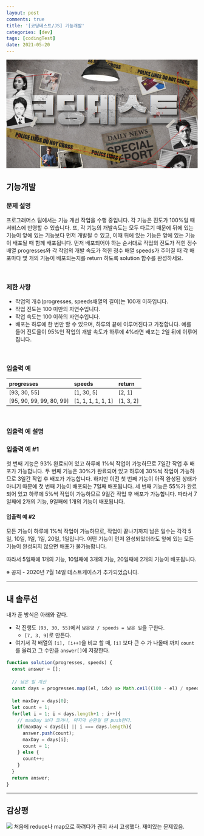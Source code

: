 ```yaml
---
layout: post
comments: true
title: '[코딩테스트/JS] 기능개발'
categories: [dev]
tags: [codingTest]
date: 2021-05-20
---
```

![headerimg](/assets/img/subcate/coding.png)

## 기능개발
### 문제 설명
프로그래머스 팀에서는 기능 개선 작업을 수행 중입니다. 각 기능은 진도가 100%일 때 서비스에 반영할 수 있습니다.
또, 각 기능의 개발속도는 모두 다르기 때문에 뒤에 있는 기능이 앞에 있는 기능보다 먼저 개발될 수 있고, 이때 뒤에 있는 기능은 앞에 있는 기능이 배포될 때 함께 배포됩니다.
먼저 배포되어야 하는 순서대로 작업의 진도가 적힌 정수 배열 progresses와 각 작업의 개발 속도가 적힌 정수 배열 speeds가 주어질 때 각 배포마다 몇 개의 기능이 배포되는지를 return 하도록 solution 함수를 완성하세요.

<br/>

### 제한 사항
* 작업의 개수(progresses, speeds배열의 길이)는 100개 이하입니다.
* 작업 진도는 100 미만의 자연수입니다.
* 작업 속도는 100 이하의 자연수입니다.
* 배포는 하루에 한 번만 할 수 있으며, 하루의 끝에 이루어진다고 가정합니다. 예를 들어 진도율이 95%인 작업의 개발 속도가 하루에 4%라면 배포는 2일 뒤에 이루어집니다.


<br/>

### 입출력 예

|progresses|speeds|return|
|:-|:-|:-|
|[93, 30, 55]|[1, 30, 5]|[2, 1]|
|[95, 90, 99, 99, 80, 99]|[1, 1, 1, 1, 1, 1]|[1, 3, 2]|

<br/>

### 입출력 예 설명
### 입출력 예 #1
첫 번째 기능은 93% 완료되어 있고 하루에 1%씩 작업이 가능하므로 7일간 작업 후 배포가 가능합니다.
두 번째 기능은 30%가 완료되어 있고 하루에 30%씩 작업이 가능하므로 3일간 작업 후 배포가 가능합니다. 하지만 이전 첫 번째 기능이 아직 완성된 상태가 아니기 때문에 첫 번째 기능이 배포되는 7일째 배포됩니다.
세 번째 기능은 55%가 완료되어 있고 하루에 5%씩 작업이 가능하므로 9일간 작업 후 배포가 가능합니다.
따라서 7일째에 2개의 기능, 9일째에 1개의 기능이 배포됩니다.


#### 입출력 예 #2
모든 기능이 하루에 1%씩 작업이 가능하므로, 작업이 끝나기까지 남은 일수는 각각 5일, 10일, 1일, 1일, 20일, 1일입니다. 어떤 기능이 먼저 완성되었더라도 앞에 있는 모든 기능이 완성되지 않으면 배포가 불가능합니다.

따라서 5일째에 1개의 기능, 10일째에 3개의 기능, 20일째에 2개의 기능이 배포됩니다.

※ 공지 - 2020년 7월 14일 테스트케이스가 추가되었습니다.



<hr/>

## 내 솔루션

내가 푼 방식은 아래와 같다.
* 각 진행도 `[93, 30, 55]`에서 `남은양 / speeds = 남은 일`을 구한다.
    * `[7, 3, 9]`로 만든다.
* 여기서 각 배열의 `[i], [i++]`을 비교 할 때, `[i]` 보다 큰 수 가 나올때 까지 `count`를 올리고 그 수만큼 `answer[]`에 저장한다.


```javascript
function solution(progresses, speeds) {
  const answer = [];
  
  // 남은 일 계산
  const days = progresses.map((el, idx) => Math.ceil((100 - el) / speeds[idx]));
  
  let maxDay = days[0];
  let count = 1;
  for(let i = 1; i < days.length+1 ; i++){
    // maxDay 보다 크거나, 마지막 순환일 땐 push한다.
    if(maxDay < days[i] || i === days.length){
      answer.push(count);
      maxDay = days[i];
      count = 1;
    } else {
      count++;
    }
  }
  return answer;
}
```
<hr/>

## 감상평
![](https://images.velog.io/images/scriptkid/post/e895d4ef-6d6e-4908-be3c-75a2f91b65c9/blog_002.png)
처음에 reduce나 map으로 하려다가 괜히 사서 고생했다. 재미있는 문제였음.


